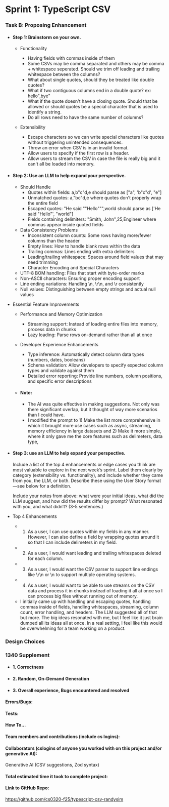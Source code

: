 # Sprint 1: TypeScript CSV

### Task B: Proposing Enhancement

- #### Step 1: Brainstorm on your own.
  - Functionality
    - Having fields with commas inside of them
    - Some CSVs may be comma separated and others may be comma + whitespace seperated. Should we trim off leading and trailing whitespace between the columns?
    - What about single quotes, should they be treated like double quotes?
    - What if two contiguous columns end in a double quote? ex: hello",bye"
    - What if the quote doesn't have a closing quote. Should that be allowed or should quotes be a special character that is used to identify a string.
    - Do all rows need to have the same number of columns?

  - Extensibility
    - Escape characters so we can write special characters like quotes without triggering unintended consequences.
    - Throw an error when CSV is in an invalid format.
    - Allow users to specify if the first row is a header.
    - Allow users to stream the CSV in case the file is really big and it can't all be loaded into memory.
- #### Step 2: Use an LLM to help expand your perspective.
  - Should Handle
    - Quotes within fields: a,b"c"d,e should parse as ["a", 'b"c"d', "e"]
    - Unmatched quotes: a,"bc"d,e where quotes don't properly wrap the entire field
    - Escaped quotes: "He said ""Hello""",world should parse as ['He said "Hello"', "world"]
    - Fields containing delimiters: "Smith, John",25,Engineer where commas appear inside quoted fields
  - Data Consistency Problems
    - Inconsistent column counts: Some rows having more/fewer columns than the header
    - Empty lines: How to handle blank rows within the data
    - Trailing commas: Lines ending with extra delimiters
    - Leading/trailing whitespace: Spaces around field values that may need trimming
    - Character Encoding and Special Characters
  - UTF-8 BOM handling: Files that start with byte-order marks
  - Non-ASCII characters: Ensuring proper encoding support
  - Line ending variations: Handling \n, \r\n, and \r consistently
  - Null values: Distinguishing between empty strings and actual null values
- Essential Feature Improvements
  - Performance and Memory Optimization
    - Streaming support: Instead of loading entire files into memory, process data in chunks
    - Lazy loading: Parse rows on-demand rather than all at once
  - Developer Experience Enhancements
    - Type inference: Automatically detect column data types (numbers, dates, booleans)
    - Schema validation: Allow developers to specify expected column types and validate against them
    - Detailed error reporting: Provide line numbers, column positions, and specific error descriptions

  - #### Note:
    - The AI was quite effective in making suggestions. Not only was there significant overlap, but it thought of way more scenarios than I could have.
    - I modified the prompt to 1) Make the list more comprehensive in which it brought more use cases such as async, streaming, memory efficiency in large datasets and 2) Make it more simple, where it only gave me the core features such as delimeters, data type, 

- #### Step 3: use an LLM to help expand your perspective.

    Include a list of the top 4 enhancements or edge cases you think are most valuable to explore in the next week’s sprint. Label them clearly by category (extensibility vs. functionality), and include whether they came from you, the LLM, or both. Describe these using the User Story format—see below for a definition. 

    Include your notes from above: what were your initial ideas, what did the LLM suggest, and how did the results differ by prompt? What resonated with you, and what didn’t? (3-5 sentences.) 

- Top 4 Enhancements
  - 1) As a user, I can use quotes within my fields in any manner. However, I can also define a field by wrapping quotes around it so that I can include delimeters in my field.
  - 2) As a user, I would want leading and trailing whitespaces deleted for each column.
  - 3) As a user, I would want the CSV parser to support line endings like \r\n or \n to support multiple operating systems.
  - 4) As a user, I would want to be able to use streams on the CSV data and process it in chunks instead of loading it all at once so I can process big files without running out of memory.
  - I initially came up with handling and escaping quotes, handling commas inside of fields, handling whitespaces, streaming, column count, error handling, and headers. The LLM suggested all of that but more. The big ideas resonated with me, but I feel like it just brain dumped all its ideas all at once. In a real setting, I feel like this would be overwhelming for a team working on a product. 

### Design Choices

### 1340 Supplement

- #### 1. Correctness

- #### 2. Random, On-Demand Generation

- #### 3. Overall experience, Bugs encountered and resolved
#### Errors/Bugs:
#### Tests:
#### How To…

#### Team members and contributions (include cs logins):

#### Collaborators (cslogins of anyone you worked with on this project and/or generative AI):

Generative AI (CSV suggestions, Zod syntax)

#### Total estimated time it took to complete project:
#### Link to GitHub Repo:  

https://github.com/cs0320-f25/typescript-csv-randysim

